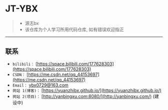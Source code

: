 # JT-YBX
> - 源志bx
> - 该仓库为个人学习所用代码仓库, 如有错误欢迎指正
>
---
## 联系
- `bilibili：` [https://space.bilibili.com/177628303](https://space.bilibili.com/177628303)
- `CSDN：` [https://me.csdn.net/qq_44153697](https://me.csdn.net/qq_44153697)
- `Email：` <ybx0729@163.com>
- `网站 1(博客)：` [https://yuanzhibx.github.io/](https://yuanzhibx.github.io/)
- `网站 2(项目)：` [http://yanbingxu.com:8080/](http://yanbingxu.com/) (建设中)
